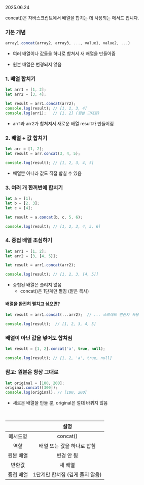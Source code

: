 2025.06.24

concat()은 자바스크립트에서 배열을 합치는 데 사용되는 메서드 입니다.

### 기본 개념
```js
array1.concat(array2, array3, ..., value1, value2, ...)
```
- 여러 배열이나 값들을 하나로 합쳐서 새 배열을 만들어줌

- 원본 배열은 변경되지 않음


### 1. 배열 합치기
```js
let arr1 = [1, 2];
let arr2 = [3, 4];

let result = arr1.concat(arr2);
console.log(result); // [1, 2, 3, 4]
console.log(arr1);   // [1, 2] (원본 그대로)
```
- arr1과 arr2가 합쳐져서 새로운 배열 result가 만들어짐

### 2. 배열 + 값 합치기
```js
let arr = [1, 2];
let result = arr.concat(3, 4, 5);

console.log(result); // [1, 2, 3, 4, 5]
```
- 배열뿐 아니라 값도 직접 합칠 수 있음

### 3. 여러 개 한꺼번에 합치기
```js
let a = [1];
let b = [2, 3];
let c = [4];

let result = a.concat(b, c, 5, 6);

console.log(result); // [1, 2, 3, 4, 5, 6]
```

### 4. 중첩 배열 조심하기
```js
let arr1 = [1, 2];
let arr2 = [3, [4, 5]];

let result = arr1.concat(arr2);

console.log(result); // [1, 2, 3, [4, 5]]
```

- 중첩된 배열은 풀리지 않음
    - concat()은 1단계만 펼침 (얕은 복사)

#### 배열을 완전히 펼치고 싶으면?
```js
let result = arr1.concat(...arr2);  // ... 스프레드 연산자 사용

console.log(result);  // [1, 2, 3, 4, 5]
```

### 배열이 아닌 값을 넣어도 합쳐짐
```js
let result = [1, 2].concat('a', true, null);

console.log(result); // [1, 2, 'a', true, null]
```


### 참고: 원본은 항상 그대로
```js
let original = [100, 200];
original.concat([300]);
console.log(original); // [100, 200]
```
- 새로운 배열을 만들 뿐, original은 절대 바뀌지 않음


<br>

||설명
|:-:|:-:|
메서드명|concat()
역할|배열 또는 값을 하나로 합침
원본 배열| 변경 안 됨
반환값|새 배열
중첩 배열| 1단계만 합쳐짐 (깊게 풀지 않음)

